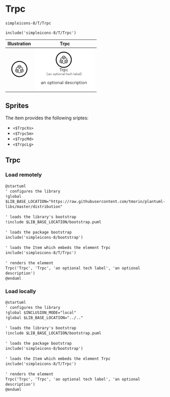 # Trpc


```text
simpleicons-8/T/Trpc
```

```text
include('simpleicons-8/T/Trpc')
```



| Illustration | Trpc |
| :---: | :---: |
| ![illustration for Illustration](../../simpleicons-8/T/Trpc.png) | ![illustration for Trpc](../../simpleicons-8/T/Trpc.Local.png) |



## Sprites
The item provides the following sriptes:

- `<$TrpcXs>`
- `<$TrpcSm>`
- `<$TrpcMd>`
- `<$TrpcLg>`





## Trpc

### Load remotely
```plantuml
@startuml
' configures the library
!global $LIB_BASE_LOCATION="https://raw.githubusercontent.com/tmorin/plantuml-libs/master/distribution"

' loads the library's bootstrap
!include $LIB_BASE_LOCATION/bootstrap.puml

' loads the package bootstrap
include('simpleicons-8/bootstrap')

' loads the Item which embeds the element Trpc
include('simpleicons-8/T/Trpc')

' renders the element
Trpc('Trpc', 'Trpc', 'an optional tech label', 'an optional description')
@enduml
```

### Load locally
```plantuml
@startuml
' configures the library
!global $INCLUSION_MODE="local"
!global $LIB_BASE_LOCATION="../.."

' loads the library's bootstrap
!include $LIB_BASE_LOCATION/bootstrap.puml

' loads the package bootstrap
include('simpleicons-8/bootstrap')

' loads the Item which embeds the element Trpc
include('simpleicons-8/T/Trpc')

' renders the element
Trpc('Trpc', 'Trpc', 'an optional tech label', 'an optional description')
@enduml
```

